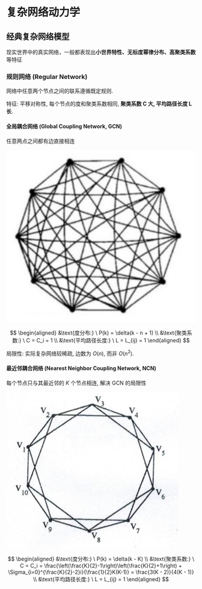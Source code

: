 # 复杂网络动力学

## 经典复杂网络模型

现实世界中的真实网络，一般都表现出**小世界特性、无标度幂律分布、高聚类系数**等特征

### 规则网络 (Regular Network)

网络中任意两个节点之间的联系遵循既定规则.

特征: 平移对称性, 每个节点的度和聚类系数相同, **聚类系数 C 大, 平均路径长度 L 长**.

#### 全局耦合网络 (Global Coupling Network, GCN)

任意两点之间都有边直接相连

![GCN](img/image.png)

$$
\begin{aligned}
&\text{度分布:} \ P(k) = \delta(k - n + 1)
\\
&\text{聚类系数:} \ C = C_i = 1
\\
&\text{平均路径长度:} \ L = L_{ij} = 1
\end{aligned}
$$

局限性: 实际复杂网络较稀疏, 边数为 $O(n)$, 而非 $O(n^2)$.

#### 最近邻耦合网络 (Nearest Neighbor Coupling Network, NCN)

每个节点只与其最近邻的 $K$ 个节点相连, 解决 GCN 的局限性

![NCN](img/image-1.png)

$$
\begin{aligned}
&\text{度分布:} \ P(k) = \delta(k - K)
\\
&\text{聚类系数:} \ C = C_i = \frac{\left(\frac{K}{2}-1\right)\left(\frac{K}{2}+1\right) + \Sigma_{i=0}^{\frac{K}{2}-2}i}{\frac{1}{2}K(K-1)} = \frac{3(K - 2)}{4(K - 1)}
\\
&\text{平均路径长度:} \ L = L_{ij} = 1
\end{aligned}
$$

